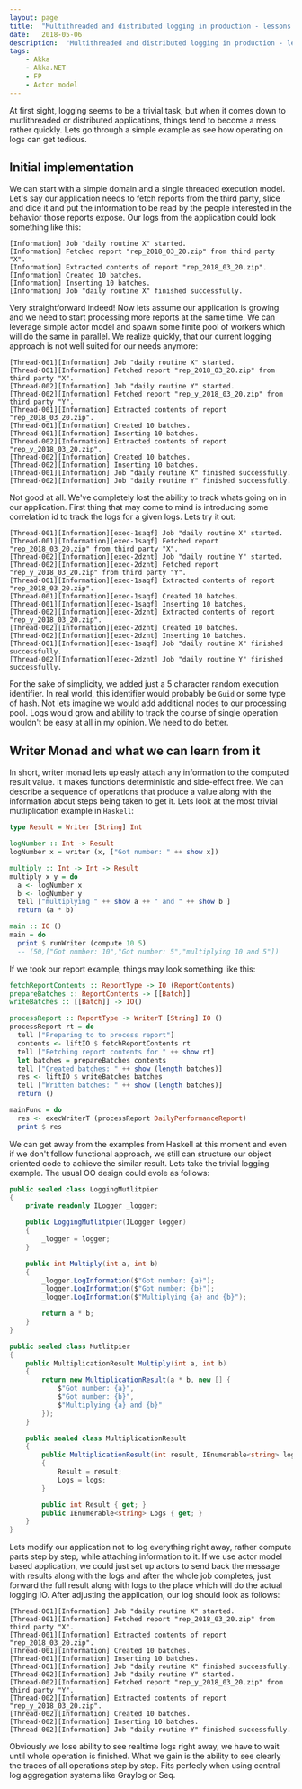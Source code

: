 ```yaml
---
layout: page
title:  "Multithreaded and distributed logging in production - lessons learned from Writer Monad"
date:   2018-05-06
description:  "Multithreaded and distributed logging in production - lessons learned from Writer Monad"
tags:
    - Akka
    - Akka.NET
    - FP
    - Actor model
---
```


At first sight, logging seems to be a trivial task, but when it comes down to mutlithreaded or distributed applications, things tend to become a mess rather quickly. Lets go through a simple example as see how operating on logs can get tedious.

## Initial implementation

We can start with a simple domain and a single threaded execution model. Let's say our application needs to fetch reports from the third party, slice and dice it and put the information to be read by the people interested in the behavior those reports expose. 
Our logs from the application could look something like this:

```
[Information] Job "daily routine X" started.
[Information] Fetched report "rep_2018_03_20.zip" from third party "X".
[Information] Extracted contents of report "rep_2018_03_20.zip".
[Information] Created 10 batches.
[Information] Inserting 10 batches.
[Information] Job "daily routine X" finished successfully.
```

Very straightforward indeed! Now lets assume our application is growing and we need to start processing more reports at the same time. We can leverage simple actor model and spawn some finite
pool of workers which will do the same in parallel. We realize quickly, that our current logging approach is not well suited for our needs anymore: 
```
[Thread-001][Information] Job "daily routine X" started.
[Thread-001][Information] Fetched report "rep_2018_03_20.zip" from third party "X".
[Thread-002][Information] Job "daily routine Y" started.
[Thread-002][Information] Fetched report "rep_y_2018_03_20.zip" from third party "Y".
[Thread-001][Information] Extracted contents of report "rep_2018_03_20.zip".
[Thread-001][Information] Created 10 batches.
[Thread-001][Information] Inserting 10 batches.
[Thread-002][Information] Extracted contents of report "rep_y_2018_03_20.zip".
[Thread-002][Information] Created 10 batches.
[Thread-002][Information] Inserting 10 batches.
[Thread-001][Information] Job "daily routine X" finished successfully.
[Thread-002][Information] Job "daily routine Y" finished successfully.
```

Not good at all. We've completely lost the ability to track whats going on in our application. First thing that may come to mind is introducing some correlation id to track the logs for a given logs. Lets try it out: 

```
[Thread-001][Information][exec-1saqf] Job "daily routine X" started.
[Thread-001][Information][exec-1saqf] Fetched report "rep_2018_03_20.zip" from third party "X".
[Thread-002][Information][exec-2dznt] Job "daily routine Y" started.
[Thread-002][Information][exec-2dznt] Fetched report "rep_y_2018_03_20.zip" from third party "Y".
[Thread-001][Information][exec-1saqf] Extracted contents of report "rep_2018_03_20.zip".
[Thread-001][Information][exec-1saqf] Created 10 batches.
[Thread-001][Information][exec-1saqf] Inserting 10 batches.
[Thread-002][Information][exec-2dznt] Extracted contents of report "rep_y_2018_03_20.zip".
[Thread-002][Information][exec-2dznt] Created 10 batches.
[Thread-002][Information][exec-2dznt] Inserting 10 batches.
[Thread-001][Information][exec-1saqf] Job "daily routine X" finished successfully.
[Thread-002][Information][exec-2dznt] Job "daily routine Y" finished successfully.
```

For the sake of simplicity, we added just a 5 character random execution identifier. In real world, this identifier would probably be `Guid` or some type of hash. Not lets imagine we would add additional nodes to our processing pool. Logs would grow and ability to track the course of single operation wouldn't be easy at all in my opinion. We need to do better.

## Writer Monad and what we can learn from it

In short, writer monad lets up easly attach any information to the computed result value. It makes functions deterministic and side-effect free. We can describe a sequence of operations that produce a value along with the information about steps being taken to get it. Lets look at the most trivial mutliplication example in `Haskell`:

```haskell
type Result = Writer [String] Int

logNumber :: Int -> Result  
logNumber x = writer (x, ["Got number: " ++ show x])  

multiply :: Int -> Int -> Result 
multiply x y = do  
  a <- logNumber x
  b <- logNumber y
  tell ["multiplying " ++ show a ++ " and " ++ show b ]
  return (a * b)

main :: IO () 
main = do
  print $ runWriter (compute 10 5)
  -- (50,["Got number: 10","Got number: 5","multiplying 10 and 5"])
```

If we took our report example, things may look something like this:
```haskell
fetchReportContents :: ReportType -> IO (ReportContents)
prepareBatches :: ReportContents -> [[Batch]]
writeBatches :: [[Batch]] -> IO()

processReport :: ReportType -> WriterT [String] IO ()
processReport rt = do
  tell ["Preparing to to process report"]
  contents <- liftIO $ fetchReportContents rt  
  tell ["Fetching report contents for " ++ show rt]  
  let batches = prepareBatches contents
  tell ["Created batches: " ++ show (length batches)]    
  res <- liftIO $ writeBatches batches
  tell ["Written batches: " ++ show (length batches)]    
  return ()

mainFunc = do
  res <- execWriterT (processReport DailyPerformanceReport)
  print $ res
```

We can get away from the examples from Haskell at this moment and even if we don't follow functional approach, we still can structure our object oriented
code to achieve the similar result. Lets take the trivial logging example. The usual OO design could evole as follows:

```csharp
public sealed class LoggingMutlitpier
{
    private readonly ILogger _logger;

    public LoggingMutlitpier(ILogger logger)
    {
        _logger = logger;
    }

    public int Multiply(int a, int b)
    {
        _logger.LogInformation($"Got number: {a}");
        _logger.LogInformation($"Got number: {b}");
        _logger.LogInformation($"Multiplying {a} and {b}");

        return a * b;
    }
}

public sealed class Mutlitpier
{
    public MultiplicationResult Multiply(int a, int b)
    {
        return new MultiplicationResult(a * b, new [] {
            $"Got number: {a}",
            $"Got number: {b}",
            $"Multiplying {a} and {b}"
        });
    }

    public sealed class MultiplicationResult
    {
        public MultiplicationResult(int result, IEnumerable<string> logs)
        {
            Result = result;
            Logs = logs;
        }

        public int Result { get; }
        public IEnumerable<string> Logs { get; }
    }
}

```

Lets modify our application not to log everything right away, rather
compute parts step by step, while attaching information to it. If we use actor model based application, we could
just set up actors to send back the message with results along with the logs and after 
the whole job completes, just forward the full result along with logs to the place which will do the actual logging IO. 
After adjusting the application, our log should look as follows:

```
[Thread-001][Information] Job "daily routine X" started.
[Thread-001][Information] Fetched report "rep_2018_03_20.zip" from third party "X".
[Thread-001][Information] Extracted contents of report "rep_2018_03_20.zip".
[Thread-001][Information] Created 10 batches.
[Thread-001][Information] Inserting 10 batches.
[Thread-001][Information] Job "daily routine X" finished successfully.
[Thread-002][Information] Job "daily routine Y" started.
[Thread-002][Information] Fetched report "rep_y_2018_03_20.zip" from third party "Y".
[Thread-002][Information] Extracted contents of report "rep_y_2018_03_20.zip".
[Thread-002][Information] Created 10 batches.
[Thread-002][Information] Inserting 10 batches.
[Thread-002][Information] Job "daily routine Y" finished successfully.
```

Obviously we lose ability to see realtime logs right away, we have to wait until whole operation is finished. What we gain is the ability to see clearly the traces of all operations step by step. Fits perfecly when using central log aggregation systems like Graylog or Seq.